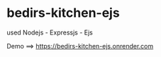 # bedirs-kitchen-ejs

used Nodejs - Expressjs - Ejs

Demo ==> https://bedirs-kitchen-ejs.onrender.com
